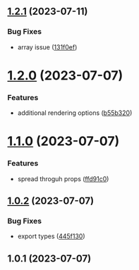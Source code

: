 ## [1.2.1](https://github.com-oss/jquense/react-data-editor/compare/v1.2.0...v1.2.1) (2023-07-11)


### Bug Fixes

* array issue ([131f0ef](https://github.com-oss/jquense/react-data-editor/commit/131f0efe4fe3acd12115c6cb54786dd7e4ce7421))





# [1.2.0](https://github.com-oss/jquense/react-data-editor/compare/v1.1.0...v1.2.0) (2023-07-07)


### Features

* additional rendering options ([b55b320](https://github.com-oss/jquense/react-data-editor/commit/b55b32071ef58a1c028fc31a6428faf1f6eedc95))





# [1.1.0](https://github.com-oss/jquense/react-data-editor/compare/v1.0.2...v1.1.0) (2023-07-07)


### Features

* spread throguh props ([ffd91c0](https://github.com-oss/jquense/react-data-editor/commit/ffd91c07d2f2edd407173a721ad8017be2d1c84e))





## [1.0.2](https://github.com-oss/jquense/react-data-editor/compare/v1.0.1...v1.0.2) (2023-07-07)


### Bug Fixes

* export types ([445f130](https://github.com-oss/jquense/react-data-editor/commit/445f1301e3bcde9d1d73d0860a2e981196835def))





## 1.0.1 (2023-07-07)





